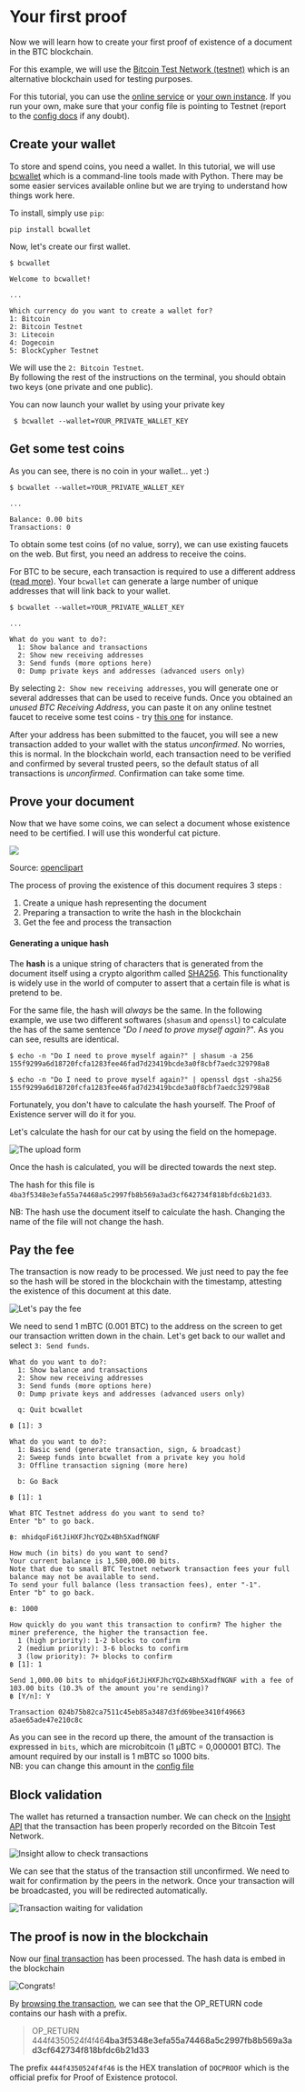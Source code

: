 # Your first proof

Now we will learn how to create your first proof of existence of a document in the BTC blockchain.

For this example, we will use the [Bitcoin Test Network (testnet)](https://en.bitcoin.it/wiki/Testnet) which is an alternative blockchain used for testing purposes.

For this tutorial, you can use the [online service](http://proofofexistence.com) or [your own instance](./get-started). If you run your own, make sure that your config file is pointing to Testnet (report to the [config docs](./config) if any doubt).



## Create your wallet

To store and spend coins, you need a wallet. In this tutorial, we will use [bcwallet](https://github.com/blockcypher/bcwallet) which is a command-line tools made with Python. There may be some easier services available online but we are trying to understand how things work here.

To install, simply use `pip`:

    pip install bcwallet


Now, let's create our first wallet.

```
$ bcwallet

Welcome to bcwallet!

...

Which currency do you want to create a wallet for?
1: Bitcoin
2: Bitcoin Testnet
3: Litecoin
4: Dogecoin
5: BlockCypher Testnet
```

We will use the `2: Bitcoin Testnet`.  
By following the rest of the instructions on the terminal, you should obtain two keys (one private and one public).

You can now launch your wallet by using your private key

     $ bcwallet --wallet=YOUR_PRIVATE_WALLET_KEY


## Get some test coins

As you can see, there is no coin in your wallet... yet :)

```
$ bcwallet --wallet=YOUR_PRIVATE_WALLET_KEY

...

Balance: 0.00 bits
Transactions: 0

```

To obtain some test coins (of no value, sorry), we can use existing faucets on the web. But first, you need an address to receive the coins.

For BTC to be secure, each transaction is required to use a different address ([read more](https://en.bitcoin.it/wiki/Address_reuse)). Your `bcwallet` can generate a large number of unique addresses that will link back to your wallet.


```
$ bcwallet --wallet=YOUR_PRIVATE_WALLET_KEY

...

What do you want to do?:
  1: Show balance and transactions
  2: Show new receiving addresses
  3: Send funds (more options here)
  0: Dump private keys and addresses (advanced users only)
```

By selecting `2: Show new receiving addresses`, you will generate one or several addresses that can be used to receive funds. Once you obtained an *unused BTC Receiving Address*, you can paste it on any online testnet faucet to receive some test coins - try [this one](https://testnet.manu.backend.hamburg/faucet) for instance.

After your address has been submitted to the faucet, you will see a new transaction added to your wallet with the status *unconfirmed*. No worries, this is normal. In the blockchain world, each transaction need to be verified and confirmed by several trusted peers, so the default status of all transactions is *unconfirmed*. Confirmation can take some time.

## Prove your document

Now that we have some coins, we can select a document whose existence need to be certified. I will use this wonderful cat picture.

![](/img/happycat-800px.png)

Source: [openclipart](https://openclipart.org/detail/177488/happy-cat-on-warm-oven)

The process of proving the existence of this document requires 3 steps :

1. Create a unique hash representing the document
2. Preparing a transaction to write the hash in the blockchain
3. Get the fee and process the transaction


#### Generating a unique hash

The **hash** is a unique string of characters that is generated from the document itself using a crypto algorithm called [SHA256](https://en.wikipedia.org/wiki/SHA-2). This functionality is widely use in the world of computer to assert that a certain file is what is pretend to be.

For the same file, the hash will *always* be the same. In the following example, we use two different softwares (`shasum` and `openssl`) to calculate the has of the same sentence *"Do I need to prove myself again?"*. As you can see, results are identical.

    $ echo -n "Do I need to prove myself again?" | shasum -a 256
    155f9299a6d18720fcfa1283fee46fad7d23419bcde3a0f8cbf7aedc329798a8

    $ echo -n "Do I need to prove myself again?" | openssl dgst -sha256
    155f9299a6d18720fcfa1283fee46fad7d23419bcde3a0f8cbf7aedc329798a8


Fortunately, you don't have to calculate the hash yourself. The Proof of Existence server will do it for you.

Let's calculate the hash for our cat by using the field on the homepage.

![The upload form](img/screenshot-upload.png)

Once the hash is calculated, you will be directed towards the next step.

The hash for this file is `4ba3f5348e3efa55a74468a5c2997fb8b569a3ad3cf642734f818bfdc6b21d33`.

NB: The hash use the document itself to calculate the hash. Changing the name of the file will not change the hash.

## Pay the fee

The transaction is now ready to be processed. We just need to pay the fee so the hash will be stored in the blockchain with the timestamp, attesting the existence of this document at this date.

![Let's pay the fee](img/screenshot-fee.png)

We need to send 1 mBTC (0.001 BTC) to the address on the screen to get our transaction written down in the chain. Let's get back to our wallet and select `3: Send funds`.

```
What do you want to do?:
  1: Show balance and transactions
  2: Show new receiving addresses
  3: Send funds (more options here)
  0: Dump private keys and addresses (advanced users only)

  q: Quit bcwallet

฿ [1]: 3

What do you want to do?:
  1: Basic send (generate transaction, sign, & broadcast)
  2: Sweep funds into bcwallet from a private key you hold
  3: Offline transaction signing (more here)

  b: Go Back

฿ [1]: 1

What BTC Testnet address do you want to send to?
Enter "b" to go back.

฿: mhidqoFi6tJiHXFJhcYQZx4Bh5XadfNGNF

How much (in bits) do you want to send?
Your current balance is 1,500,000.00 bits.
Note that due to small BTC Testnet network transaction fees your full balance may not be available to send.
To send your full balance (less transaction fees), enter "-1".
Enter "b" to go back.

฿: 1000

How quickly do you want this transaction to confirm? The higher the miner preference, the higher the transaction fee.
  1 (high priority): 1-2 blocks to confirm
  2 (medium priority): 3-6 blocks to confirm
  3 (low priority): 7+ blocks to confirm
฿ [1]: 1

Send 1,000.00 bits to mhidqoFi6tJiHXFJhcYQZx4Bh5XadfNGNF with a fee of 103.00 bits (10.3% of the amount you're sending)?
฿ [Y/n]: Y

Transaction 024b75b82ca7511c45eb85a3487d3fd69bee3410f49663 a5ae65ade47e210c8c
```

As you can see in the record up there, the amount of the transaction is expressed in `bits`, which are microbitcoin (1 µBTC = 0,000001 BTC). The amount required by our install is 1 mBTC so 1000 bits.  
NB: you can change this amount in the [config file](./config)

## Block validation

The wallet has returned a transaction number. We can check on the  [Insight API](https://test-insight.bitpay.com/#/tx/024b75b82ca7511c45eb85a3487d3fd69bee3410f49663a5ae65ade47e210c8c) that the transaction has been properly recorded on the Bitcoin Test Network.

![Insight allow to check transactions](img/screenshot-insight.png)

We can see that the status of the transaction still unconfirmed. We need to wait for confirmation by the peers in the network. Once your transaction will be broadcasted, you will be redirected automatically.

![Transaction waiting for validation](img/screenshot-transaction.png)

## The proof is now in the blockchain

Now our [final transaction](https://test-insight.bitpay.com/tx/76ff99d375fa58e1a5cf575660c4adb0aca650c16ac10038480026733746d0e3) has been processed. The hash data is embed in the blockchain

![Congrats! ](img/screenshot-congrats.png)

By [browsing the transaction](https://www.blocktrail.com/tBTC/tx/76ff99d375fa58e1a5cf575660c4adb0aca650c16ac10038480026733746d0e3#tx_messages), we can see that the OP_RETURN code contains our hash with a prefix.

> OP_RETURN
> 444f4350524f4f46**4ba3f5348e3efa55a74468a5c2997fb8b569a3ad3cf642734f818bfdc6b21d33**

The prefix `444f4350524f4f46` is the HEX translation of `DOCPROOF` which is the official prefix for Proof of Existence protocol.
